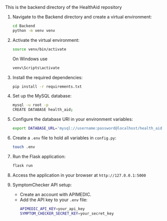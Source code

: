 This is the backend directory of the HealthAid repository

1. Navigate to the Backend directory and create a virtual environment:
    ```bash
    cd Backend
    python -m venv venv
    ```

2. Activate the virtual environment:
    ```bash
    source venv/bin/activate
    ```
    On Windows use
    ```bash 
    venv\Scripts\activate
    ```

3. Install the required dependencies:
    ```bash
    pip install -r requirements.txt
    ```

4. Set up the MySQL database:
    ```bash
    mysql -u root -p
    CREATE DATABASE health_aid;
    ```

5. Configure the database URI in your environment variables:
    ```bash
    export DATABASE_URL='mysql://username:password@localhost/health_aid'

    ```

6. Create a `.env` file to hold all variables in `config.py`:
    ```bash
    touch .env
    ```

7. Run the Flask application:
    ```bash
    flask run
    ```

8. Access the application in your browser at `http://127.0.0.1:5000`

9. SymptomChecker API setup:
    - Create an account with APIMEDIC.
    - Add the API key to your `.env` file:
      ```bash
      APIMEDIC_API_KEY=your_api_key
      SYMPTOM_CHECKER_SECRET_KEY=your_secret_key
      ```
